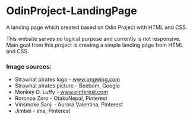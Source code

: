 # OdinProject-LandingPage
A landing page which created based on Odin Project with HTML and CSS.

This website serves no logical purpose and currently is not responsive. Main goal from this project is creating a simple landing page from HTML and CSS.

### Image sources:
* Strawhat pirates logo - www.pngwing.com
* Strawhat pirates picture - Beebom, Google
* Monkey D. Luffy - www.pinterest.com
* Roronoa Zoro - OtakuNepal, Pinterest
* Vinsmoke Sanji - Aurora Valentina, Pinterest
* Jimbei - ens, Pinterest
